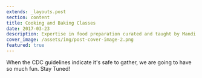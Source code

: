 ```yaml
---
extends: _layouts.post
section: content
title: Cooking and Baking Classes
date: 2017-03-23
description: Expertise in food preparation curated and taught by Mandi Lee.
cover_image: /assets/img/post-cover-image-2.png
featured: true
---
```


When the CDC guidelines indicate it's safe to gather, we are going to have so much fun. Stay Tuned!